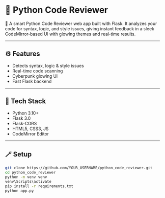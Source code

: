# 🧠 Python Code Reviewer

🚀 A smart Python Code Reviewer web app built with Flask. It analyzes your code for syntax, logic, and style issues, giving instant feedback in a sleek CodeMirror-based UI with glowing themes and real-time results.

---

## ⚙️ Features
- Detects syntax, logic & style issues
- Real-time code scanning
- Cyberpunk glowing UI
- Fast Flask backend

---

## 🧰 Tech Stack
- Python 3.10+
- Flask 3.0
- Flask-CORS
- HTML5, CSS3, JS
- CodeMirror Editor

---

## 🪄 Setup
```bash
git clone https://github.com/YOUR_USERNAME/python_code_reviewer.git
cd python_code_reviewer
python -m venv venv
venv\Scripts\activate
pip install -r requirements.txt
python app.py
